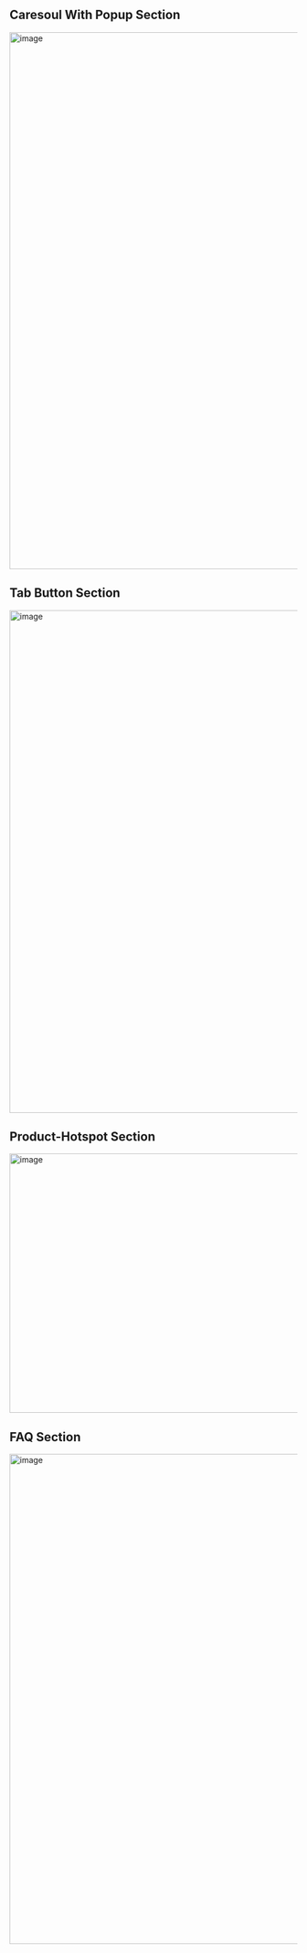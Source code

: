 ## Caresoul With Popup Section 
<img width="1900" height="940" alt="image" src="https://github.com/user-attachments/assets/6e67a83a-a80e-4f5d-a9d7-59d9c85f14d6" />

## Tab Button Section
<img width="1424" height="880" alt="image" src="https://github.com/user-attachments/assets/93f36d02-c082-4967-8fbd-c42bd4119a93" />

##  Product-Hotspot Section

<img width="1889" height="454" alt="image" src="https://github.com/user-attachments/assets/4af4633f-ecec-4cd4-a1d0-0b4af7b05bc2" />

##  FAQ Section 

<img width="1694" height="858" alt="image" src="https://github.com/user-attachments/assets/fce7da87-1139-4bf3-9ed6-fa2dc9e336ec" />
